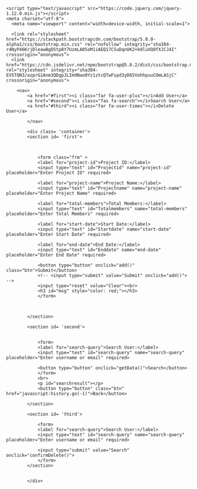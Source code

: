 <!DOCTYPE html>
<html lang="en">
<head>
    <meta charset="UTF-8">
    <meta name="viewport" content="width=device-width, initial-scale=1.0">
    <title>Welcome</title>
    <link rel="stylesheet" href="assets/welcome.css">




    <script type="text/javascript" src="https://code.jquery.com/jquery-1.12.0.min.js"></script>
    <meta charset="utf-8">
      <meta name="viewport" content="width=device-width, initial-scale=1">

      <link rel="stylesheet" href="https://stackpath.bootstrapcdn.com/bootstrap/5.0.0-alpha1/css/bootstrap.min.css" rel="nofollow" integrity="sha384-r4NyP46KrjDleawBgD5tp8Y7UzmLA05oM1iAEQ17CSuDqnUK2+k9luXQOfXJCJ4I" crossorigin=”anonymous”>
      <link href="https://cdn.jsdelivr.net/npm/bootstrap@5.0.2/dist/css/bootstrap.min.css" rel="stylesheet" integrity="sha384-EVSTQN3/azprG1Anm3QDgpJLIm9Nao0Yz1ztcQTwFspd3yD65VohhpuuCOmLASjC" crossorigin="anonymous">


   
</head>
<body>
   

        <nav>
            <a href="#first"><i class="far fa-user-plus"></i>Add User</a>
            <a href="#second"><i class="fas fa-search"></i>Search User</a>
            <a href="#third"><i class="far fa-user-times"></i>Delete User</a>
            
            </nav>
            
            <div class= 'container'> 
            <section id= 'first'>
            
        

                <form class="frm" >
                <label for="project-id">Project ID:</label>
                <input type="text" id="Projectid" name="project-id" placeholder="Enter Project ID" required>
                
                <label for="project-name">Project Name:</label>
                <input type="text" id="Projectname" name="project-name" placeholder="Enter Project Name" required>
                
                <label for="total-members">Total Members:</label>
                <input type="text" id="Totalmembers" name="total-members" placeholder="Enter Total Members" required>
                
                <label for="start-date">Start Date:</label>
                <input type="text" id="Startdate" name="start-date" placeholder="Enter Start Date" required>
                
                <label for="end-date">End Date:</label>
                <input type="text" id="Enddate" name="end-date" placeholder="Enter End Date" required>
                
                <button type="button" onclick="add()" class="btn">Submit</button>
                <!-- <input type="submit" value="Submit" onclick="add()"> -->
                <input type="reset" value="Clear"><br>
                <h3 id="msg" style="color: red;"></h3> 
                </form>
                
                

            </section>
            
            <section id= 'second'>
                

                <form>
                <label for="search-query">Search User:</label>
                <input type="text" id="search-query" name="search-query" placeholder="Enter username or email" required>
                
                <button type="button" onclick="getData()">Search</button>
                </form>
                <br>
                <p id="searchresult"></p>
                <button type="button" class="btn"  href="javascript:history.go(-1)">Back</button>
                
            </section>
            
            <section id= 'third'>
              
                <form>
                <label for="search-query">Search User:</label>
                <input type="text" id="search-query" name="search-query" placeholder="Enter username or email" required>
                
                <input type="submit" value="Search" onclick="confirmDelete()">
                </form>
            </section>
            
            
            </div>

<script>
// Add User
        function add() {

            
            const Projectid = document.getElementById("Projectid").value;
            const Projectname = document.getElementById("Projectname").value;
            const Totalmembers = document.getElementById("Totalmembers").value;
            const Startdate= document.getElementById("Startdate").value;
            const Enddate = document.getElementById("Enddate").value;

if (Projectname && Projectid && Totalmembers && Startdate && Enddate ) {

    fetch('http://localhost:3001/add1', {

    method: 'POST',
    body: JSON.stringify({

      Projectid:Projectid,
      Projectname:Projectname, 
      Totalmembers:Totalmembers,
      Startdate:Startdate,
      Enddate:Enddate
       }),

    headers: {
      'Content-type': 'application/json; charset=UTF-8',
    }

    })
    .then(
      respose => respose.json()
    )
  .then(function(data){
    console.log("inside the function")
    console.log(data)

      if(data==true)
      {
        console.log("Inside the if condition")
         document.getElementById("msg").innerHTML="Data Added Successfully !!!";
      }else{
        document.getElementById("msg").innerHTML=data.message;
      }
  }).catch(error => {console.error('Error:', error.message);
  

});

  }
  else{
    alert("Please Fill all the fields")
  }
}

 </script>



<script>

// Search by name

   function getData(){
      const word = document.getElementById("search-query").value;
       const response=  fetch(`http://localhost:3001/getOne2:Projectname=${word}`).then(
    respose => respose.json()
)
.then(data => {
    console.log(data)
    if(data.length > 1){
        document.getElementById("searchresult").innerHTML=data;
      
    }
    else{
        window.location.href = "invalid.html";
    }
  })

    }

</script>
</body>
</html>
